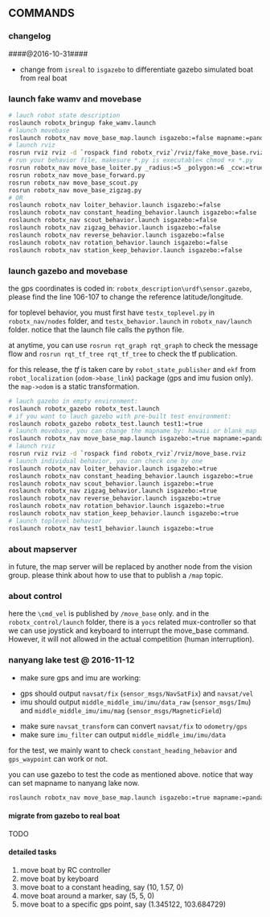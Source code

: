 COMMANDS
--------
### changelog ###
####@2016-10-31####
+ change from `isreal` to `isgazebo` to differentiate gazebo simulated boat from real boat

### launch fake wamv and movebase ###
```bash
# lauch robot state description
roslaunch robotx_bringup fake_wamv.launch
# launch movebase
roslaunch robotx_nav move_base_map.launch isgazebo:=false mapname:=pandan
# launch rviz
rosrun rviz rviz -d `rospack find robotx_rviz`/rviz/fake_move_base.rviz
# run your behavior file, makesure *.py is executable< chmod +x *.py
rosrun robotx_nav move_base_loiter.py _radius:=5 _polygon:=6 _ccw:=true
rosrun robotx_nav move_base_forward.py 
rosrun robotx_nav move_base_scout.py
rosrun robotx_nav move_base_zigzag.py
# OR
roslaunch robotx_nav loiter_behavior.launch isgazebo:=false
roslaunch robotx_nav constant_heading_behavior.launch isgazebo:=false
roslaunch robotx_nav scout_behavior.launch isgazebo:=false
roslaunch robotx_nav zigzag_behavior.launch isgazebo:=false
roslaunch robotx_nav reverse_behavior.launch isgazebo:=false
roslaunch robotx_nav rotation_behavior.launch isgazebo:=false
roslaunch robotx_nav station_keep_behavior.launch isgazebo:=false
```

### launch gazebo and movebase ###
the gps coordinates is coded in: `robotx_description\urdf\sensor.gazebo`,
please find the line 106-107 to change the reference latitude/longitude.

for toplevel behavior, you must first have `testx_toplevel.py` in `robotx_nav/nodes` folder,
and `testx_behavior.launch` in `robotx_nav/launch` folder.
notice that the launch file calls the python file.

at anytime, you can use `rosrun rqt_graph rqt_graph` to check the message flow
and `rosrun rqt_tf_tree rqt_tf_tree` to check the tf publication.

for this release, the *tf* is taken care by `robot_state_publisher` and `ekf` from `robot_localization` (`odom->base_link`) package (gps and imu fusion only). the `map->odom` is a static transformation.

```bash
# lauch gazebo in empty environment:
roslaunch robotx_gazebo robotx_test.launch
# if you want to lauch gazebo with pre-built test environment:
roslaunch robotx_gazebo robotx_test.launch test1:=true
# launch movebase, you can change the mapname by: hawaii or blank_map
roslaunch robotx_nav move_base_map.launch isgazebo:=true mapname:=pandan
# launch rviz
rosrun rviz rviz -d `rospack find robotx_rviz`/rviz/move_base.rviz
# launch individual behavior, you can check one by one
roslaunch robotx_nav loiter_behavior.launch isgazebo:=true
roslaunch robotx_nav constant_heading_behavior.launch isgazebo:=true
roslaunch robotx_nav scout_behavior.launch isgazebo:=true
roslaunch robotx_nav zigzag_behavior.launch isgazebo:=true
roslaunch robotx_nav reverse_behavior.launch isgazebo:=true
roslaunch robotx_nav rotation_behavior.launch isgazebo:=true
roslaunch robotx_nav station_keep_behavior.launch isgazebo:=true
# launch toplevel behavior
roslaunch robotx_nav test1_behavior.launch isgazebo:=true
```

### about mapserver ###
in future, the map server will be replaced by another node from the vision group.
please think about how to use that to publish a `/map` topic.

### about control ###
here the `\cmd_vel` is published by `/move_base` only. and in the `robotx_control/launch` folder,
there is a `yocs` related mux-controller so that we can use joystick and keyboard to interrupt the move_base command. However, it will not allowed in the actual competition (human interruption).


### nanyang lake test @ 2016-11-12 ###
+ make sure gps and imu are working:
 - gps should output `navsat/fix` (`sensor_msgs/NavSatFix`) and `navsat/vel`
 - imu should output `middle_middle_imu/imu/data_raw` (`sensor_msgs/Imu`) and `middle_middle_imu/imu/mag` (`sensor_msgs/MagneticField`)
+ make sure `navsat_transform` can convert `navsat/fix` to `odometry/gps`
+ make sure `imu_filter` can output `middle_middle_imu/imu/data`

for the test, we mainly want to check `constant_heading_hebavior` and `gps_waypoint` can work or not.

you can use gazebo to test the code as mentioned above.
notice that way can set mapname to nanyang lake now.
```bash
roslaunch robotx_nav move_base_map.launch isgazebo:=true mapname:=pandan
```

#### migrate from gazebo to real boat ####
TODO

#### detailed tasks ####
1. move boat by RC controller
2. move boat by keyboard
3. move boat to a constant heading, say (10, 1.57, 0) 
4. move boat around a marker, say (5, 5, 0)
5. move boat to a specific gps point, say (1.345122, 103.684729)
